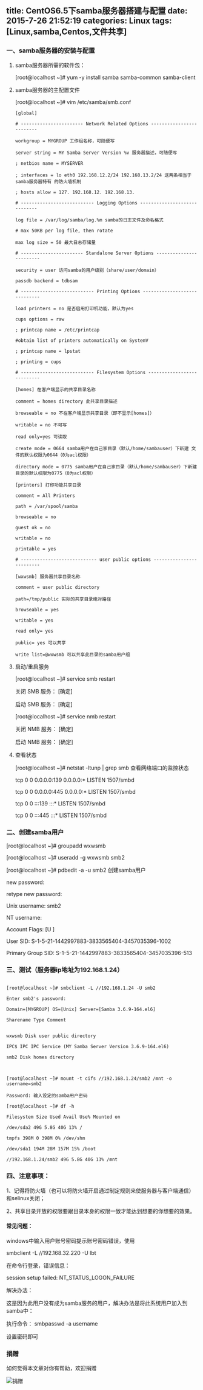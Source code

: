 title: CentOS6.5下samba服务器搭建与配置
date: 2015-7-26 21:52:19
categories: Linux
tags: [Linux,samba,Centos,文件共享]
---


###  一、samba服务器的安装与配置

1. samba服务器所需的软件包：

    [root@localhost ~]# yum -y install samba samba-common samba-client 

2. samba服务器的主配置文件

    [root@localhost ~]# vim /etc/samba/smb.conf 
    ```
    [global]

    # ----------------------- Network Related Options -------------------------

    workgroup = MYGROUP 工作组名称，可随便写

    server string = MY Samba Server Version %v 服务器描述，可随便写

    ; netbios name = MYSERVER

    ; interfaces = lo eth0 192.168.12.2/24 192.168.13.2/24 这两条相当于samba服务器特有 的防火墙机制

    ; hosts allow = 127. 192.168.12. 192.168.13.

    # --------------------------- Logging Options -----------------------------

    log file = /var/log/samba/log.%m samba的日志文件及命名格式

    # max 50KB per log file, then rotate

    max log size = 50 最大日志存储量

    # ----------------------- Standalone Server Options ------------------------

    security = user 访问samba的用户级别（share/user/domain）

    passdb backend = tdbsam

    # --------------------------- Printing Options -----------------------------

    load printers = no 是否启用打印机功能，默认为yes

    cups options = raw

    ; printcap name = /etc/printcap

    #obtain list of printers automatically on SystemV

    ; printcap name = lpstat

    ; printing = cups

    # --------------------------- Filesystem Options ---------------------------

    [homes] 在客户端显示的共享目录名称

    comment = homes directory 此共享目录描述

    browseable = no 不在客户端显示共享目录（即不显示[homes]）

    writable = no 不可写

    read only=yes 可读取

    create mode = 0664 samba用户在自己家目录（默认/home/sambauser）下新建 文件的默认权限为0644（0为acl权限）

    directory mode = 0775 samba用户在自己家目录（默认/home/sambauser）下新建 目录的默认权限为0775（0为acl权限）

    [printers] 打印功能共享目录

    comment = All Printers

    path = /var/spool/samba

    browseable = no

    guest ok = no

    writable = no

    printable = yes

    # ---------------------------- user public options -------------------------

    [wxwsmb] 服务器共享目录名称

    comment = user public directory

    path=/tmp/public 实际的共享目录绝对路径

    browseable = yes

    writable = yes

    read only= yes

    public= yes 可以共享

    write list=@wxwsmb 可以共享此目录的samba用户组
    ```

3. 启动/重启服务

    [root@localhost ~]# service smb restart

    关闭 SMB 服务： [确定]

    启动 SMB 服务： [确定]

    [root@localhost ~]# service nmb restart

    关闭 NMB 服务： [确定]

    启动 NMB 服务： [确定]

4. 查看状态

    [root@localhost ~]# netstat -ltunp | grep smb 查看网络端口的监控状态

    tcp 0 0 0.0.0.0:139 0.0.0.0:* LISTEN 1507/smbd

    tcp 0 0 0.0.0.0:445 0.0.0.0:* LISTEN 1507/smbd

    tcp 0 0 :::139 :::* LISTEN 1507/smbd

    tcp 0 0 :::445 :::* LISTEN 1507/smbd

###  二、创建samba用户

[root@localhost ~]# groupadd wxwsmb

[root@localhost ~]# useradd -g wxwsmb smb2

[root@localhost ~]# pdbedit -a -u smb2 创建samba用户

new password:

retype new password:

Unix username: smb2

NT username:

Account Flags: [U ]

User SID: S-1-5-21-1442997883-3833565404-3457035396-1002

Primary Group SID: S-1-5-21-1442997883-3833565404-3457035396-513

###  三、测试（服务器ip地址为192.168.1.24）

```

[root@localhost ~]# smbclient -L //192.168.1.24 -U smb2

Enter smb2's password:

Domain=[MYGROUP] OS=[Unix] Server=[Samba 3.6.9-164.el6]

Sharename Type Comment


wxwsmb Disk user public directory

IPC$ IPC IPC Service (MY Samba Server Version 3.6.9-164.el6)

smb2 Disk homes directory



[root@localhost ~]# mount -t cifs //192.168.1.24/smb2 /mnt -o username=smb2

Password: 输入设定的samba用户密码

[root@localhost ~]# df -h

Filesystem Size Used Avail Use% Mounted on

/dev/sda2 49G 5.8G 40G 13% /

tmpfs 398M 0 398M 0% /dev/shm

/dev/sda1 194M 28M 157M 15% /boot

//192.168.1.24/smb2 49G 5.8G 40G 13% /mnt

```

###  四、注意事项：

1、记得将防火墙（也可以将防火墙开启通过制定规则来使服务器与客户端通信）和selinux关闭；

2、共享目录开放的权限要跟目录本身的权限一致才能达到想要的你想要的效果。

####  常见问题：

windows中输入用户账号密码提示账号密码错误，使用

smbclient -L //192.168.32.220 -U lbt

在命令行登录，错误信息：

session setup failed: NT_STATUS_LOGON_FAILURE

解决办法：

这是因为此用户没有成为samba服务的用户，解决办法是将此系统用户加入到samba中：

执行命令： smbpasswd -a username

设置密码即可

### 捐赠
如何觉得本文章对你有帮助，欢迎捐赠

![捐赠](http://7xifb5.com1.z0.glb.clouddn.com/wustrive-hexo%E6%94%AF%E4%BB%98%E5%AE%9D%E4%BB%98%E6%AC%BE%E4%BA%8C%E7%BB%B4%E7%A0%81%E6%9C%80%E5%B0%8F.png)